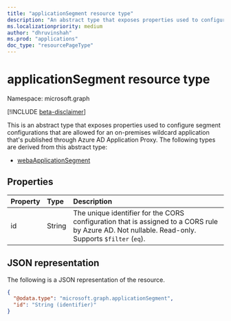 ```yaml
---
title: "applicationSegment resource type"
description: "An abstract type that exposes properties used to configure segment configurations that are allowed for an on-premises wildcard application that's published through Azure AD Application Proxy."
ms.localizationpriority: medium
author: "dhruvinshah"
ms.prod: "applications"
doc_type: "resourcePageType"
---
```


# applicationSegment resource type

Namespace: microsoft.graph

[!INCLUDE [beta-disclaimer](../../includes/beta-disclaimer.md)]

This is an abstract type that exposes properties used to configure segment configurations that are allowed for an on-premises wildcard application that's published through Azure AD Application Proxy. The following types are derived from this abstract type:
+ [webaApplicationSegment](webapplicationsegment.md)

## Properties

| Property     | Type        | Description |
|:-------------|:------------|:------------|
|id|String|The unique identifier for the CORS configuration that is assigned to a CORS rule by Azure AD. Not nullable. Read-only. Supports `$filter` (`eq`).  |

## JSON representation

The following is a JSON representation of the resource.
<!-- {
  "blockType": "resource",
  "@odata.type": "microsoft.graph.applicationSegment"
}
-->
``` json
{
  "@odata.type": "microsoft.graph.applicationSegment",
  "id": "String (identifier)"
}
```
